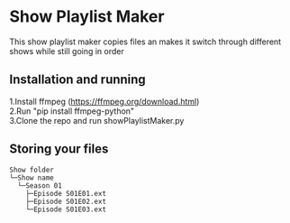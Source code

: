 # Show Playlist Maker

This show playlist maker copies files an makes it switch through different shows while still going in order

## Installation and running

1.Install ffmpeg (https://ffmpeg.org/download.html) \
2.Run "pip install ffmpeg-python" \
3.Clone the repo and run showPlaylistMaker.py

## Storing your files

```
Show folder
└─Show name
  └─Season 01
    ├─Episode S01E01.ext
    ├─Episode S01E02.ext
    └─Episode S01E03.ext
```
